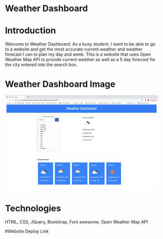 # Weather Dashboard

# Introduction
Welcome to Weather Dashboard.  As a busy student, I want to be able to go
to a website and get the most accurate current weather and weather forecast
I can to plan my day and week.
This is a website that uses Open Weather Map API to provide current weather as well as a 5 day forecast for the city entered into the search box.

# Weather Dashboard Image

![weather](assets/img/weather.png)

# Technologies
HTML,  CSS,  JQuery,  Bootstrap,  Font awesome, Open Weather Map API

#Website Deploy Link
